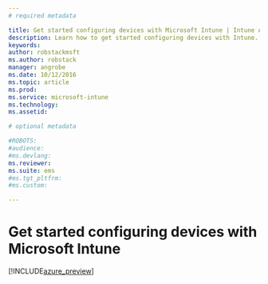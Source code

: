 ```yaml
---
# required metadata

title: Get started configuring devices with Microsoft Intune | Intune Azure preview | Microsoft Docs
description: Learn how to get started configuring devices with Intune.
keywords:
author: robstackmsftms.author: robstack
manager: angrobe
ms.date: 10/12/2016
ms.topic: article
ms.prod:
ms.service: microsoft-intune
ms.technology:
ms.assetid: 

# optional metadata

#ROBOTS:
#audience:
#ms.devlang:
ms.reviewer: 
ms.suite: ems
#ms.tgt_pltfrm:
#ms.custom:

---
```


# Get started configuring devices with Microsoft Intune


[!INCLUDE[azure_preview](../includes/azure_preview.md)]